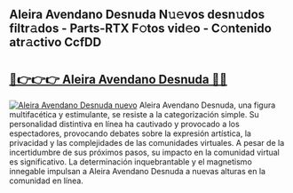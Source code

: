 ## Aleira Avendano Desnuda N𝚞𝚎vos desn𝚞dos filtr𝚊dos - Parts-RTX F𝚘tos vid𝚎o - C𝚘ntenido atr𝚊ctivo CcfDD

# <h2><a href="http://mb6qro.tromn.icu/?c=Aleira+Avendano+Desnuda">🔗👉👉👉 Aleira Avendano Desnuda 🔗🔗</a></h2>

[![Aleira Avendano Desnuda nuevo](https://i.imgur.com/pEAQMta.gif)](http://mb6qro.tromn.icu/?c=Aleira+Avendano+Desnuda)
Aleira Avendano Desnuda, una figura multifacética y estimulante, se resiste a la categorización simple. Su personalidad distintiva en línea ha cautivado y provocado a los espectadores, provocando debates sobre la expresión artística, la privacidad y las complejidades de las comunidades virtuales. A pesar de la incertidumbre de sus próximos pasos, su impacto en la comunidad virtual es significativo. La determinación inquebrantable y el magnetismo innegable impulsan a Aleira Avendano Desnuda a nuevas alturas en la comunidad en línea.
